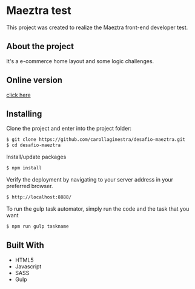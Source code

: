 # Maeztra test

This project was created to realize the Maeztra front-end developer test.

## About the project

It's a e-commerce home layout and some logic challenges.

## Online version

[click here](https://carollaginestra.github.io/desafio-maeztra/layout/dist)

## Installing

Clone the project and enter into the project folder:
```sh
$ git clone https://github.com/carollaginestra/desafio-maeztra.git
$ cd desafio-maeztra
```

Install/update packages
```sh
$ npm install
```

Verify the deployment by navigating to your server address in your preferred browser.
```sh
$ http://localhost:8888/
```

To run the gulp task automator, simply run the code and the task that you want
```sh
$ npm run gulp taskname
```

## Built With

* HTML5 
* Javascript 
* SASS
* Gulp